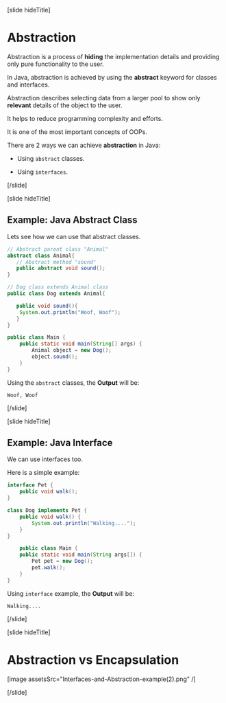 [slide hideTitle]

# Abstraction

Abstraction is a process of **hiding** the implementation details and providing only pure functionality to the
user.

In Java, abstraction is achieved by using the **abstract** keyword for classes and interfaces.

Abstraction describes selecting data from a larger pool to show only **relevant** details of the object to the user.

It helps to reduce programming complexity and efforts. 

It is one of the most important concepts of OOPs.


There are 2 ways we can achieve **abstraction** in Java:

- Using `abstract` classes.

- Using `interfaces`.

[/slide]


[slide hideTitle]
## Example: Java Abstract Class

Lets see how we can use that abstract classes.

``` java
// Abstract parent class "Animal"
abstract class Animal{
   // Abstract method "sound"
   public abstract void sound();
}
```

``` java
// Dog class extends Animal class
public class Dog extends Animal{

   public void sound(){
	System.out.println("Woof, Woof");
   }
}
```

``` java
public class Main {
    public static void main(String[] args) {
        Animal object = new Dog();
        object.sound();
    }
}
```

Using the `abstract` classes, the **Output** will be:

``` 
Woof, Woof
```
[/slide]


[slide hideTitle]
## Example: Java Interface

We can use interfaces too.

Here is a simple example:

``` java
interface Pet {
    public void walk();
}
```

``` java
class Dog implements Pet {
    public void walk() {
        System.out.println("Walking....");
    }
}
```

``` java
    public class Main {
    public static void main(String args[]) {
        Pet pet = new Dog();
        pet.walk();
    }
}
```

Using `interface` example, the **Output** will be:

```
Walking....
```


[/slide]

[slide hideTitle]
# Abstraction vs Encapsulation

[image assetsSrc="Interfaces-and-Abstraction-example(2).png" /]

[/slide]